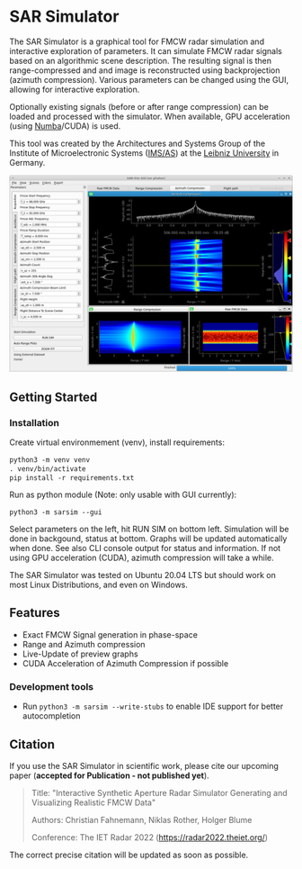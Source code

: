 # SAR Simulator

The SAR Simulator is a graphical tool for FMCW radar simulation and interactive exploration of parameters.
It can simulate FMCW radar signals based on an algorithmic scene description.
The resulting signal is then range-compressed and and image is reconstructed using backprojection (azimuth compression).
Various parameters can be changed using the GUI, allowing for interactive exploration.

Optionally existing signals (before or after range compression) can be loaded and processed with the simulator.
When available, GPU acceleration (using [Numba](https://numba.pydata.org/)/CUDA) is used.

This tool was created by the Architectures and Systems Group of the Institute of Microelectronic Systems ([IMS/AS](https://www.ims.uni-hannover.de/de/institut/architekturen-und-systeme/)) at the [Leibniz University](https://www.uni-hannover.de) in Germany.

![Screenshot](/doc/screenshot_1.png?raw=true)

## Getting Started

### Installation

Create virtual environmement (venv), install requirements:

    python3 -m venv venv
    . venv/bin/activate
    pip install -r requirements.txt

Run as python module (Note: only usable with GUI currently):

    python3 -m sarsim --gui

Select parameters on the left, hit RUN SIM on bottom left.
Simulation will be done in backgound, status at bottom.
Graphs will be updated automatically when done.
See also CLI console output for status and information.
If not using GPU acceleration (CUDA), azimuth compression will take a while.

The SAR Simulator was tested on Ubuntu 20.04 LTS but should work on most Linux Distributions, and even on Windows.

## Features
- Exact FMCW Signal generation in phase-space
- Range and Azimuth compression
- Live-Update of preview graphs
- CUDA Acceleration of Azimuth Compression if possible

### Development tools
- Run ```python3 -m sarsim --write-stubs``` to enable IDE support for better autocompletion

## Citation

If you use the SAR Simulator in scientific work, please cite our upcoming paper (**accepted for Publication - not published yet**).

> Title: "Interactive Synthetic Aperture Radar Simulator Generating and Visualizing Realistic FMCW Data"
> 
> Authors: Christian Fahnemann, Niklas Rother, Holger Blume
> 
> Conference: The IET Radar 2022 (https://radar2022.theiet.org/)

The correct precise citation will be updated as soon as possible.
